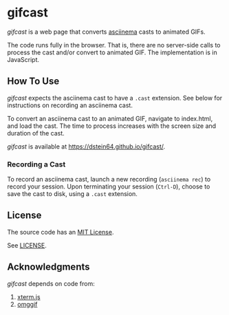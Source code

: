 gifcast
=======

*gifcast* is a web page that converts
[asciinema](https://github.com/asciinema/asciinema) casts to animated GIFs.

The code runs fully in the browser. That is, there are no server-side calls
to process the cast and/or convert to animated GIF. The implementation is in
JavaScript.

How To Use
----------

*gifcast* expects the asciinema cast to have a `.cast` extension. See below for
instructions on recording an asciinema cast.

To convert an asciinema cast to an animated GIF, navigate to index.html, and load
the cast. The time to process increases with the screen size and duration of the
cast.

*gifcast* is available at
<https://dstein64.github.io/gifcast/>.

### Recording a Cast

To record an asciinema cast, launch a new recording (`asciinema rec`) to record
your session. Upon terminating your session (`Ctrl-D`), choose to save the cast
to disk, using a `.cast` extension.

License
-------

The source code has an [MIT License](https://en.wikipedia.org/wiki/MIT_License).

See [LICENSE](LICENSE).

Acknowledgments
---------------

*gifcast* depends on code from:

1. [xterm.js](https://github.com/xtermjs/xterm.js)
2. [omggif](https://github.com/deanm/omggif)
